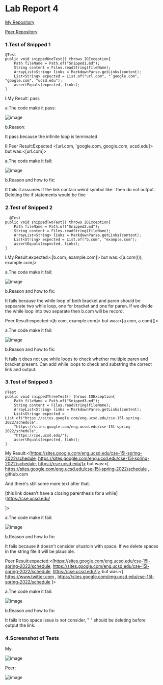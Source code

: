 # **Lab Report 4**

[My Repository](https://github.com/coy001/MarkdownParse)

[Peer Repository](https://github.com/hsflores7/markdown-parser)

### **1.Test of Snipped 1**

    @Test
    public void snippedOneTest() throws IOException{ 
        Path fileName = Path.of("Snipped1.md");
        String content = Files.readString(fileName);
        ArrayList<String> links = MarkdownParse.getLinks(content);
        List<String> expected = List.of("url.com", "`google.com", "google.com", "ucsd.edu");
        assertEquals(expected, links);
    }

I.My Result: pass

a.The code make it pass:

![image](https://user-images.githubusercontent.com/103301184/170042420-e0b28dd3-ec9f-40e1-b380-89cc2506c24d.png)

b.Reason:

It pass because the infinite loop is terminated

II.Peer Result:Expected <[url.com, `google.com, google.com, ucsd.edu]> but was:<[url.com]>

a.The code make it fail:

![image](https://user-images.githubusercontent.com/103301184/170048581-b1602318-3b36-4825-ba1b-3e371b9ead2f.png)

b.Reason and how to fix:

It fails it assumes if the link contain weird symbol like ` then do not output. Deleting the if statements would be fine


### **2.Test of Snipped 2**

      @Test
    public void snippedTwoTest() throws IOException{
        Path fileName = Path.of("Snipped2.md");
        String content = Files.readString(fileName);
        ArrayList<String> links = MarkdownParse.getLinks(content);
        List<String> expected = List.of("b.com", "example.com");
        assertEquals(expected, links);      
    }
    
I.My Result:expected:<[b.com, example.com]> but was:<[a.com(()), example.com]>

a.The code make it fail:

![image](https://user-images.githubusercontent.com/103301184/170043612-4ba0092b-d097-4797-a299-1356a3f56357.png)

b.Reason and how to fix:

It fails because the while loop of both bracket and paren should be sepearate two while loop, one for bracket and one for paren. If we divide the while loop into two separate then b.com will be record.

Peer Result:expected:<[b.com, example.com]> but was:<[a.com, a.com((]>

a.The code make it fail:

![image](https://user-images.githubusercontent.com/103301184/170048581-b1602318-3b36-4825-ba1b-3e371b9ead2f.png)

b.Reason and how to fix:

It fails it does not use while loops to check whether multiple paren and bracket present. Can add while loops to check and substring the correct link and output.

### **3.Test of Snipped 3**

    @Test
    public void snippedThreeTest() throws IOException{
        Path fileName = Path.of("Snipped3.md");
        String content = Files.readString(fileName);
        ArrayList<String> links = MarkdownParse.getLinks(content);
        List<String> expected = List.of("https://sites.google.com/eng.ucsd.edu/cse-15l-spring-2022/schedule",
        "https://sites.google.com/eng.ucsd.edu/cse-15l-spring-2022/schedule",
        "https://cse.ucsd.edu/");
        assertEquals(expected, links);      
    }
    
 My Result:<[https://sites.google.com/eng.ucsd.edu/cse-15l-spring-2022/schedule, https://sites.google.com/eng.ucsd.edu/cse-15l-spring-2022/schedule, https://cse.ucsd.edu/]> but was:<[
https://sites.google.com/eng.ucsd.edu/cse-15l-spring-2022/schedule
, github.com

And there's still some more text after that.

[this link doesn't have a closing parenthesis for a while](https://cse.ucsd.edu/



]>
 
 a.The code make it fail:

![image](https://user-images.githubusercontent.com/103301184/170043612-4ba0092b-d097-4797-a299-1356a3f56357.png)

b.Reason and how to fix:

It fails because it doesn't consider situatoin with space. If we delete spaces in the string file it will be plausible.

 Peer Result:expected:<[https://sites.google.com/eng.ucsd.edu/cse-15l-spring-2022/schedule, https://sites.google.com/eng.ucsd.edu/cse-15l-spring-2022/schedule, https://cse.ucsd.edu/]> but was:<[
    https://www.twitter.com
, 
https://sites.google.com/eng.ucsd.edu/cse-15l-spring-2022/schedule
]>

a.The code make it fail:

![image](https://user-images.githubusercontent.com/103301184/170048581-b1602318-3b36-4825-ba1b-3e371b9ead2f.png)

b.Reason and how to fix:

It fails it too space issue is not consider, " " should be deleting before output the link.



### **4.Screenshot of Tests**

My:

![image](https://user-images.githubusercontent.com/103301184/170040406-173f5d08-8cfb-4403-8065-d840c6bfb301.png)

Peer:

![image](https://user-images.githubusercontent.com/103301184/170051655-524baeb3-39b0-4c84-b83f-ac4f5d4dad42.png)


